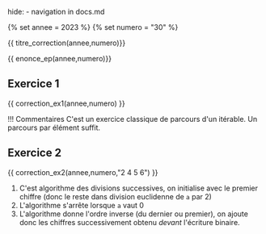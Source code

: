 hide: - navigation  in docs.md

{% set annee = 2023 %}
{% set numero = "30" %}


{{ titre_correction(annee,numero)}}

{{ enonce_ep(annee,numero)}}
 

## Exercice 1

{{ correction_ex1(annee,numero) }}

!!! Commentaires
    C'est un exercice classique de parcours d'un itérable. Un parcours par élément suffit.

## Exercice 2 
 

{{ correction_ex2(annee,numero,"2 4 5 6") }}
 
1. C'est algorithme des divisions successives, on initialise avec le premier chiffre (donc le reste dans division euclidenne de `a` par 2)
2. L'algorithme s'arrête lorsque `a` vaut 0
3. L'algorithme donne l'ordre inverse (du dernier ou premier), on ajoute donc les chiffres successivement obtenu *devant* l'écriture binaire.
